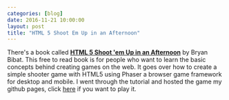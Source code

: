 ```yaml
---
categories: [blog]
date: 2016-11-21 10:00:00
layout: post
title: "HTML 5 Shoot Em Up in an Afternoon"
---
```


There's a book called <a href="https://leanpub.com/html5shootemupinanafternoon/read" target="_blank">__HTML 5 Shoot 'em Up in an Afternoon__</a> by Bryan Bibat. This free to read book is for people who want to learn the basic concepts behind creating games on the web. It goes over how to create a simple shooter game with HTML5 using Phaser a browser game framework for desktop and mobile. I went through the tutorial and hosted the game my github pages, click <a href="https://jordanspencerwu.github.io/shmup/" target="_blank">here</a> if you want to play it.